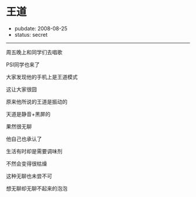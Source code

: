 # 王道

- pubdate: 2008-08-25
- status: secret

--------------------------


周五晚上和同学们去唱歌

PSI同学也来了

大家发现他的手机上是王道模式

这让大家很囧

原来他所说的王道是振动的

天道是静音+黑屏的

果然很无聊

他自己也承认了

生活有时却是需要调味剂

不然会变得很枯燥

这种无聊也未尝不可


想无聊却无聊不起来的泡泡
